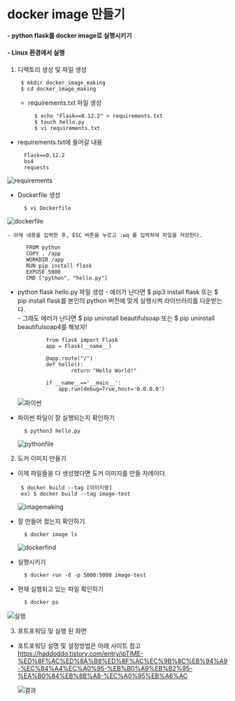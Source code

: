 # docker image 만들기 

#### - python flask를 docker image로 실행시키기
#### - Linux 환경에서 실행




1. 디렉토리 생성 및 파일 생성 

        $ mkdir docker_image_making 
        $ cd docker_image_making 

    - requirements.txt 파일 생성 
 
            $ echo "Flask==0.12.2" > requirements.txt 
            $ touch hello.py 
            $ vi requirements.txt              

  - requirements.txt에 들어갈 내용 
  
          Flask==0.12.2 
          bs4 
          requests
          
 ![requirements](https://user-images.githubusercontent.com/69622147/110907875-61b87400-8351-11eb-8bd0-8f0e094f7251.png)

- Dockerfile 생성

        $ vi Dockerfile
              
![dockerfile](https://user-images.githubusercontent.com/69622147/110907528-e22aa500-8350-11eb-8f81-f9477e6b3b66.png)
        
    - 아래 내용을 입력한 후, ESC 버튼을 누르고 :wq 를 입력하여 파일을 저장한다.
 
          FROM python
          COPY . /app
          WORKDIR /app
          RUN pip install flask
          EXPOSE 5000
          CMD ["python", "hello.py"]

 - python flask hello.py 파일 생성
            - 에러가 난다면 $ pip3 install flask 또는 $ pip install flask를 본인의 python 버전에 맞게 실행시켜 라이브러리를 다운받는다. \
            - 그래도 에러가 난다면 $ pip uninstall beautifulsoap 또는 $ pip uninstall beautifulsoap4를 해보자!

                from flask import Flask
                app = Flask(__name__)

                @app.route("/")
                def hello():  
                        return "Hello World!"

                if __name__=='__main__':
                    app.run(debug=True,host='0.0.0.0')
                    
    ![파이썬](https://user-images.githubusercontent.com/69622147/110907506-da6b0080-8350-11eb-9d3d-7e167e5d91d8.png)
            
- 파이썬 파일이 잘 실행되는지 확인하기

        $ python3 hello.py 
        
   ![pythonfile](https://user-images.githubusercontent.com/69622147/110906756-beb32a80-834f-11eb-8dd2-868dee860072.png)
                
                
2. 도커 이미지 만들기

 - 이제 파일들을 다 생성했다면 도커 이미지를 만들 차례이다. 

        $ docker build --tag [이미지명] 
        ex) $ docker build --tag image-test 
        
   ![imagemaking](https://user-images.githubusercontent.com/69622147/110906755-beb32a80-834f-11eb-82cd-3195e066f07b.png)

- 잘 만들어 졌는지 확인하기. 

        $ docker image ls 
        
  ![dockerfind](https://user-images.githubusercontent.com/69622147/111402821-3cd84e00-870f-11eb-810f-fa59112d479f.png)

- 실행시키기 

        $ docker run -d -p 5000:5000 image-test 

- 현재 실행되고 있는 파일 확인하기 

        $ docker ps 
        
![실행](https://user-images.githubusercontent.com/69622147/111402825-3ea21180-870f-11eb-8ae7-4929c9a3478c.png)

3. 포트포워딩 및 실행 된 화면 
- 포트포워딩 설명 및 설정방법은 아래 사이트 참고
https://haddoddo.tistory.com/entry/ipTIME-%ED%8F%AC%ED%8A%B8%ED%8F%AC%EC%9B%8C%EB%94%A9-%EC%84%A4%EC%A0%95-%EB%B0%A9%EB%B2%95-%EA%B0%84%EB%8B%A8-%EC%A0%95%EB%A6%AC
   
   ![결과](https://user-images.githubusercontent.com/69622147/110906757-bf4bc100-834f-11eb-9d6e-71f36d183aa1.png)




  
  
